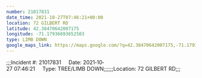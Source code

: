 ```yaml
---
number: 21017831
date_time: 2021-10-27T07:46:21+00:00
location: 72 GILBERT RD
latitude: 42.38470642007175
longitude: -71.17936693652503
type: LIMB DOWN
google_maps_link: https://maps.google.com/?q=42.38470642007175,-71.17936693652503
---
```


;;;Incident #: 21017831     Date: 2021‐10‐27 07:46:21     Type: TREE/LIMB DOWN;;;;;;Location: 72 GILBERT RD;;;
